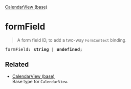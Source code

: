 [CalendarView (base)](CalendarView_base.md)

# formField

> A form field ID, to add a two-way `FormContext` binding.

<pre class="docgen_signature">formField: <b>string</b> | <b>undefined</b>;</pre>

## Related

- [<!--{ref:type}-->CalendarView (base)](CalendarView_base.md) \
    Base type for `CalendarView`.
